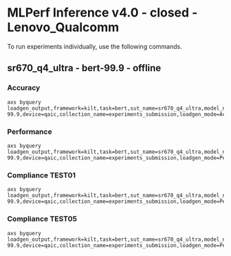 
# MLPerf Inference v4.0 - closed - Lenovo_Qualcomm

To run experiments individually, use the following commands.

## sr670_q4_ultra - bert-99.9 - offline

### Accuracy  

```
axs byquery loadgen_output,framework=kilt,task=bert,sut_name=sr670_q4_ultra,model_name=bert-99.9,device=qaic,collection_name=experiments_submission,loadgen_mode=AccuracyOnly,loadgen_scenario=Offline
```

### Performance 

```
axs byquery loadgen_output,framework=kilt,task=bert,sut_name=sr670_q4_ultra,model_name=bert-99.9,device=qaic,collection_name=experiments_submission,loadgen_mode=PerformanceOnly,loadgen_compliance_test-,loadgen_scenario=Offline,vc:=3:1:3:3,loadgen_target_qps=4000
```

### Compliance TEST01

```
axs byquery loadgen_output,framework=kilt,task=bert,sut_name=sr670_q4_ultra,model_name=bert-99.9,device=qaic,collection_name=experiments_submission,loadgen_mode=PerformanceOnly,loadgen_compliance_test=TEST01,loadgen_scenario=Offline,vc:=3:1:3:3,loadgen_target_qps=4000
```

### Compliance TEST05

```
axs byquery loadgen_output,framework=kilt,task=bert,sut_name=sr670_q4_ultra,model_name=bert-99.9,device=qaic,collection_name=experiments_submission,loadgen_mode=PerformanceOnly,loadgen_compliance_test=TEST05,loadgen_scenario=Offline,vc:=3:1:3:3,loadgen_target_qps=4000
```

